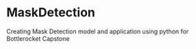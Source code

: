 # MaskDetection
Creating Mask Detection model and application using python for Bottlerocket Capstone
